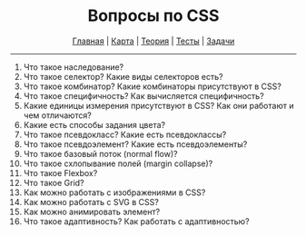 <div align="center">

# Вопросы по CSS

[Главная](https://github.com/dollaween/junior-roadmap/)
|
[Карта](/roadmap/README.md)
|
[Теория](/theory/README.md)
|
[Тесты](/tests/README.md)
|
[Задачи](/tasks/README.md)

</div>

---

1. Что такое наследование?
2. Что такое селектор? Какие виды селекторов есть?
3. Что такое комбинатор? Какие комбинаторы присутствуют в CSS?
4. Что такое специфичность? Как вычисляется специфичность?
5. Какие единицы измерения присутствуют в CSS? Как они работают и чем отличаются?
6. Какие есть способы задания цвета?
7. Что такое псевдокласс? Какие есть псевдоклассы?
8. Что такое псевдоэлемент? Какие есть псевдоэлементы?
9. Что такое базовый поток (normal flow)?
10. Что такое схлопывание полей (margin collapse)?
11. Что такое Flexbox?
12. Что такое Grid?
13. Как можно работать с изображениями в CSS?
14. Как можно работать с SVG в CSS?
15. Как можно анимировать элемент?
16. Что такое адаптивность? Как работать с адаптивностью?
